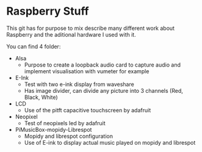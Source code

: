 # Raspberry Stuff

This git has for purpose to mix describe many different work about Raspberry and the aditional hardware I used with it.

You can find 4 folder:
- Alsa
    - Purpose to create a loopback audio card to capture audio and implement visualisation with vumeter for example
- E-Ink
    - Test with two e-ink display from waveshare
    - Has image divider, can divide any picture into 3 channels (Red, Black, White)
- LCD
    - Use of the pitft capacitive touchscreen by adafruit
- Neopixel
    - Test of neopixels led by adafruit
- PiMusicBox-mopidy-Librespot
    - Mopidy and librespot configuration
    - Use of E-ink to display actual music played on mopidy and librespot
